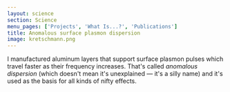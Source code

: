 ```yaml
---
layout: science
section: Science
menu_pages: ['Projects', 'What Is...?', 'Publications']
title: Anomalous surface plasmon dispersion
image: kretschmann.png
---
```

I manufactured aluminum layers that support surface plasmon pulses which travel faster as their frequency increases.
That's called _anomalous dispersion_ (which doesn't mean it's unexplained &mdash; it's a silly name) and it's used as the basis for all kinds of nifty effects.

